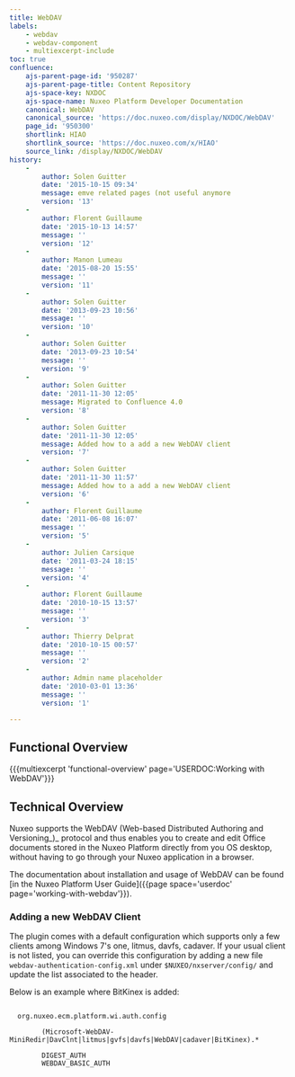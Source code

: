 ```yaml
---
title: WebDAV
labels:
    - webdav
    - webdav-component
    - multiexcerpt-include
toc: true
confluence:
    ajs-parent-page-id: '950287'
    ajs-parent-page-title: Content Repository
    ajs-space-key: NXDOC
    ajs-space-name: Nuxeo Platform Developer Documentation
    canonical: WebDAV
    canonical_source: 'https://doc.nuxeo.com/display/NXDOC/WebDAV'
    page_id: '950300'
    shortlink: HIAO
    shortlink_source: 'https://doc.nuxeo.com/x/HIAO'
    source_link: /display/NXDOC/WebDAV
history:
    - 
        author: Solen Guitter
        date: '2015-10-15 09:34'
        message: emve related pages (not useful anymore
        version: '13'
    - 
        author: Florent Guillaume
        date: '2015-10-13 14:57'
        message: ''
        version: '12'
    - 
        author: Manon Lumeau
        date: '2015-08-20 15:55'
        message: ''
        version: '11'
    - 
        author: Solen Guitter
        date: '2013-09-23 10:56'
        message: ''
        version: '10'
    - 
        author: Solen Guitter
        date: '2013-09-23 10:54'
        message: ''
        version: '9'
    - 
        author: Solen Guitter
        date: '2011-11-30 12:05'
        message: Migrated to Confluence 4.0
        version: '8'
    - 
        author: Solen Guitter
        date: '2011-11-30 12:05'
        message: Added how to a add a new WebDAV client
        version: '7'
    - 
        author: Solen Guitter
        date: '2011-11-30 11:57'
        message: Added how to a add a new WebDAV client
        version: '6'
    - 
        author: Florent Guillaume
        date: '2011-06-08 16:07'
        message: ''
        version: '5'
    - 
        author: Julien Carsique
        date: '2011-03-24 18:15'
        message: ''
        version: '4'
    - 
        author: Florent Guillaume
        date: '2010-10-15 13:57'
        message: ''
        version: '3'
    - 
        author: Thierry Delprat
        date: '2010-10-15 00:57'
        message: ''
        version: '2'
    - 
        author: Admin name placeholder
        date: '2010-03-01 13:36'
        message: ''
        version: '1'

---
```

## Functional Overview

{{{multiexcerpt 'functional-overview' page='USERDOC:Working with WebDAV'}}}

## Technical Overview

Nuxeo supports the WebDAV (Web-based Distributed Authoring and Versioning_)_ protocol and thus enables you to create and edit Office documents stored in the Nuxeo Platform directly from you OS desktop, without having to go through your Nuxeo application in a browser.

The documentation about installation and usage of WebDAV can be found [in the Nuxeo Platform User Guide]({{page space='userdoc' page='working-with-webdav'}}).

### Adding a new WebDAV Client

The plugin comes with a default configuration which supports only a few clients among Windows 7's one, litmus, davfs, cadaver. If your usual client is not listed, you can override this configuration by adding a new file `webdav-authentication-config.xml` under `$NUXEO/nxserver/config/` and update the list associated to the header.

Below is an example where BitKinex is added:

```

  org.nuxeo.ecm.platform.wi.auth.config

        (Microsoft-WebDAV-MiniRedir|DavClnt|litmus|gvfs|davfs|WebDAV|cadaver|BitKinex).*

        DIGEST_AUTH
        WEBDAV_BASIC_AUTH

```